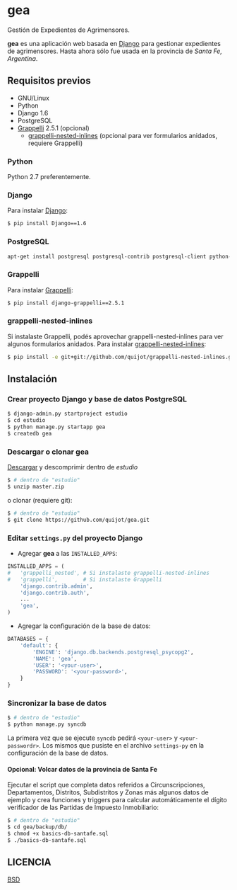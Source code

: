 # gea


Gestión de Expedientes de Agrimensores.

__gea__ es una aplicación web basada en [Django](https://www.djangoproject.com/) para gestionar expedientes de agrimensores. Hasta ahora sólo fue usada en la provincia de _Santa Fe, Argentina_.


## Requisitos previos

- GNU/Linux
- Python
- Django 1.6
- PostgreSQL
- [Grappelli](http://grappelliproject.com/) 2.5.1 (opcional)
  - [grappelli-nested-inlines](https://github.com/quijot/grappelli-nested-inlines) (opcional para ver formularios anidados, requiere Grappelli)

### Python

Python 2.7 preferentemente.

### Django

Para instalar [Django](https://www.djangoproject.com/):

```bash
$ pip install Django==1.6
```

### PostgreSQL

```bash
apt-get install postgresql postgresql-contrib postgresql-client python-psycopg2 postgresql-plpython-9.1
```

### Grappelli

Para instalar [Grappelli](http://grappelliproject.com/):

```bash
$ pip install django-grappelli==2.5.1
```

### grappelli-nested-inlines

Si instalaste Grappelli, podés aprovechar grappelli-nested-inlines para ver algunos formularios anidados. Para instalar [grappelli-nested-inlines](https://github.com/quijot/grappelli-nested-inlines):

```bash
$ pip install -e git+git://github.com/quijot/grappelli-nested-inlines.git#egg=grappelli-nested-inlines
```

## Instalación

### Crear proyecto Django y base de datos PostgreSQL

```bash
$ django-admin.py startproject estudio
$ cd estudio
$ python manage.py startapp gea
$ createdb gea
```

### Descargar o clonar __gea__

[Descargar](https://github.com/quijot/gea/archive/master.zip) y descomprimir dentro de _estudio_ 

```bash
$ # dentro de "estudio"
$ unzip master.zip
```

o clonar (requiere git):

```bash
$ # dentro de "estudio"
$ git clone https://github.com/quijot/gea.git
```

### Editar ```settings.py``` del proyecto Django

- Agregar __gea__ a las ```INSTALLED_APPS```:

```python
INSTALLED_APPS = (
#   'grappelli_nested', # Si instalaste grappelli-nested-inlines
#   'grappelli',        # Si instalaste Grappelli
    'django.contrib.admin',
    'django.contrib.auth',
    ...
    'gea',
)
```

- Agregar la configuración de la base de datos:

```python
DATABASES = {
    'default': {
        'ENGINE': 'django.db.backends.postgresql_psycopg2',
        'NAME': 'gea',
        'USER': '<your-user>',
        'PASSWORD': '<your-password>',
    }
}
```

### Sincronizar la base de datos

```bash
$ # dentro de "estudio"
$ python manage.py syncdb
```

La primera vez que se ejecute ```syncdb``` pedirá ```<your-user>``` y ```<your-passwordr>```. Los mismos que pusiste en el archivo ```settings-py``` en la configuración de la base de datos.

#### Opcional: Volcar datos de la provincia de Santa Fe

Ejecutar el script que completa datos referidos a Circunscripciones, Departamentos, Distritos, Subdistritos y Zonas más algunos datos de ejemplo y crea funciones y triggers para calcular automáticamente el dígito verificador de las Partidas de Impuesto Inmobiliario:

```bash
$ # dentro de "estudio"
$ cd gea/backup/db/
$ chmod +x basics-db-santafe.sql
$ ./basics-db-santafe.sql
```

## LICENCIA

[BSD](https://raw.github.com/quijot/gea/master/LICENSE)

